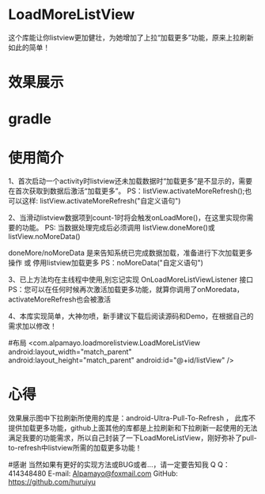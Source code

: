 # LoadMoreListView
这个库能让你listview更加健壮，为她增加了上拉“加载更多”功能，原来上拉刷新如此的简单！

# 效果展示


# gradle

# 使用简介

1、首次启动一个activity时listview还未加载数据时“加载更多”是不显示的，需要在首次获取到数据后激活“加载更多”。
   PS：listView.activateMoreRefresh();也可以这样: listView.activateMoreRefresh("自定义语句")

2、当滑动listview数据项到count-1时将会触发onLoadMore()，在这里实现你需要的功能。
   PS: 当数据处理完成后必须调用 listView.doneMore()或listView.noMoreData()
   
   doneMore/noMoreData 是来告知系统已完成数据加载，准备进行下次加载更多操作 或 停用listview加载更多  PS：noMoreData("自定义语句")

3、已上方法均在主线程中使用,别忘记实现 OnLoadMoreListViewListener 接口  
   PS：您可以在任何时候再次激活加载更多功能，就算你调用了onMoredata，activateMoreRefresh也会被激活
   
4、本库实现简单，大神勿喷，新手建议下载后阅读源码和Demo，在根据自己的需求加以修改！

#布局
    <com.alpamayo.loadmorelistview.LoadMoreListView
        android:layout_width="match_parent"
        android:layout_height="match_parent"
        android:id="@+id/listView" />

# 心得
  效果展示图中下拉刷新所使用的库是：android-Ultra-Pull-To-Refresh ，
  此库不提供加载更多功能，github上面其他的库都是上拉刷新和下拉刷新一起使用的无法满足我要的功能需求，所以自己封装了一下LoadMoreListView，刚好弥补了pull-to-refresh中listview所需的加载更多功能！
  
#感谢
  当然如果有更好的实现方法或BUG或者...，请一定要告知我
  Q    Q：414348480
  E-mail: Alpamayo@foxmail.com
  GitHub: https://github.com/huruiyu
